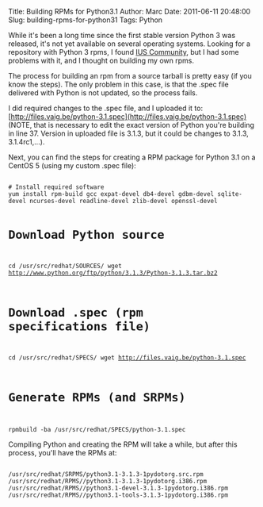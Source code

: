 Title: Building RPMs for Python3.1
Author: Marc
Date: 2011-06-11 20:48:00
Slug: building-rpms-for-python31
Tags: Python

While it's been a long time since the first stable version Python 3 was released, it's not yet available on several operating systems. Looking for a repository with Python 3 rpms, I found [IUS Community](http://iuscommunity.org/Repos), but I had some problems with it, and I thought on building my own rpms.

The process for building an rpm from a source tarball is pretty easy (if you know the steps). The only problem in this case, is that the .spec file delivered with Python is not updated, so the process fails.

I did required changes to the .spec file, and I uploaded it to: [http://files.vaig.be/python-3.1.spec](http://files.vaig.be/python-3.1.spec) (NOTE, that is necessary to edit the exact version of Python you're building in line 37. Version in uploaded file is 3.1.3, but it could be changes to 3.1.3, 3.1.4rc1,...).

Next, you can find the steps for creating a RPM package for Python 3.1 on a CentOS 5 (using my custom .spec file):

<code>
# Install required software
yum install rpm-build gcc expat-devel db4-devel gdbm-devel sqlite-devel ncurses-devel readline-devel zlib-devel openssl-devel

# Download Python source
cd /usr/src/redhat/SOURCES/
wget http://www.python.org/ftp/python/3.1.3/Python-3.1.3.tar.bz2

# Download .spec (rpm specifications file)
cd /usr/src/redhat/SPECS/
wget http://files.vaig.be/python-3.1.spec

# Generate RPMs (and SRPMs)
rpmbuild -ba /usr/src/redhat/SPECS/python-3.1.spec
</code>

Compiling Python and creating the RPM will take a while, but after this process, you'll have the RPMs at:

<code>
/usr/src/redhat/SRPMS/python3.1-3.1.3-1pydotorg.src.rpm
/usr/src/redhat/RPMS/<YOUR-ARCH>/python3.1-3.1.3-1pydotorg.i386.rpm
/usr/src/redhat/RPMS/<YOUR-ARCH>/python3.1-devel-3.1.3-1pydotorg.i386.rpm
/usr/src/redhat/RPMS/<YOUR-ARCH>/python3.1-tools-3.1.3-1pydotorg.i386.rpm
</code>